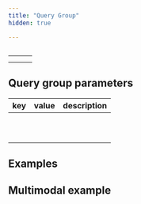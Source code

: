 ```yaml
---
title: "Query Group"
hidden: true

---
```




## 

|      |      |      |
| :--- | :--- | :--- |
|      |      |      |
|      |      |      |

## Query group parameters



| key  | value | description |
| :--- | :---- | :---------- |
|      |       |             |
|      |       |             |
|      |       |             |
|      |       |             |
|      |       |             |
|      |       |             |
|      |       |             |
|      |       |             |
|      |       |             |
|      |       |             |

## Examples

## Multimodal example

